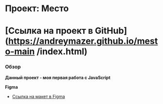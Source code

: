 # Проект: Место
# [Ссылка на проект в GitHub] (https://andreymazer.github.io/mesto-main /index.html)
### Обзор

**Данный проект - моя первая работа с JavaScript**


**Figma**

* [Ссылка на макет в Figma](https://www.figma.com/file/2cn9N9jSkmxD84oJik7xL7/JavaScript.-Sprint-4?node-id=0%3A1&t=4nOtIAqmrdsfGCBS-0)

